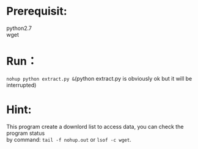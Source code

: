 # Prerequisit:
python2.7
<br>
wget

# Run：
```nohup python extract.py &```(python extract.py is obviously ok but it will be interrupted)

# Hint:
This program create a downlord list to access data, you can check the program status <br>
by command: ```tail -f nohup.out``` or ```lsof -c wget```. 
